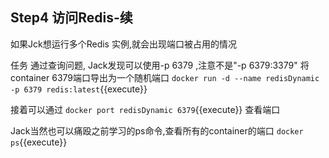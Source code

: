 ## Step4 访问Redis-续

如果Jck想运行多个Redis 实例,就会出现端口被占用的情况


任务
通过查询问题, Jack发现可以使用-p 6379 ,注意不是"-p 6379:3379" 将container 6379端口导出为一个随机端口 `docker run -d --name redisDynamic -p 6379 redis:latest`{{execute}}

接着可以通过 `docker port redisDynamic 6379`{{execute}} 查看端口

Jack当然也可以痛殴之前学习的ps命令,查看所有的container的端口  ```docker ps```{{execute}}